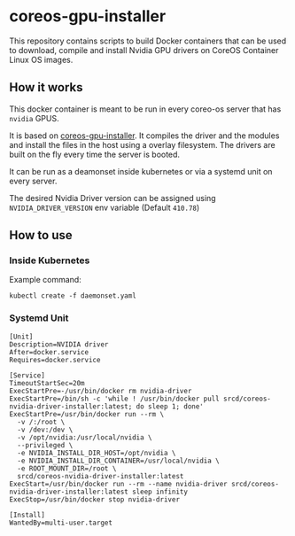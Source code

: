 # coreos-gpu-installer
This repository contains scripts to build Docker containers that can be used to download, compile and install Nvidia GPU drivers on CoreOS Container Linux OS images.

## How it works

This docker container is meant to be run in every coreo-os server that has `nvidia` GPUS. 

It is based on [coreos-gpu-installer](https://github.com/shelmangroup/coreos-gpu-installer). It compiles the driver and the modules and install the files in the host using a overlay filesystem. The drivers are built on the fly every time the server is booted. 

It can be run as a deamonset inside kubernetes or via a systemd unit on every server.

The desired Nvidia Driver version can be assigned using `NVIDIA_DRIVER_VERSION` env variable (Default `410.78`)

## How to use

### Inside Kubernetes

Example command:
``` shell
kubectl create -f daemonset.yaml
```

### Systemd Unit

```
[Unit]
Description=NVIDIA driver
After=docker.service
Requires=docker.service

[Service]
TimeoutStartSec=20m
ExecStartPre=-/usr/bin/docker rm nvidia-driver
ExecStartPre=/bin/sh -c 'while ! /usr/bin/docker pull srcd/coreos-nvidia-driver-installer:latest; do sleep 1; done'
ExecStartPre=/usr/bin/docker run --rm \
  -v /:/root \
  -v /dev:/dev \
  -v /opt/nvidia:/usr/local/nvidia \
  --privileged \
  -e NVIDIA_INSTALL_DIR_HOST=/opt/nvidia \
  -e NVIDIA_INSTALL_DIR_CONTAINER=/usr/local/nvidia \
  -e ROOT_MOUNT_DIR=/root \
  srcd/coreos-nvidia-driver-installer:latest
ExecStart=/usr/bin/docker run --rm --name nvidia-driver srcd/coreos-nvidia-driver-installer:latest sleep infinity  
ExecStop=/usr/bin/docker stop nvidia-driver

[Install]
WantedBy=multi-user.target
```